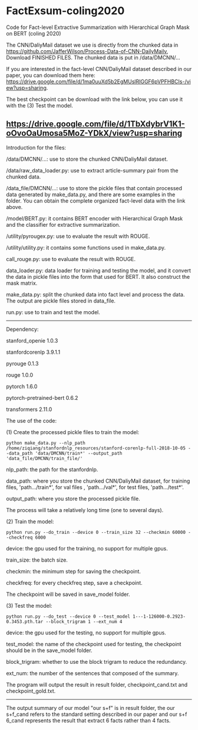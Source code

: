 # FactExsum-coling2020
Code for Fact-level Extractive Summarization with Hierarchical Graph Mask on BERT (coling 2020)

The CNN/DaliyMail dataset we use is directly from the chunked data in https://github.com/JafferWilson/Process-Data-of-CNN-DailyMailv, Download FINISHED FILES.
The chunked data is put in /data/DMCNN/...

If you are interested in the fact-level CNN/DaliyMail dataset described in our paper, you can download them here: https://drive.google.com/file/d/1ma0uuXd5b2EgMUslRIGGF6pVPFHBCIs-/view?usp=sharing.

The best checkpoint can be download with the link below, you can use it with the (3) Test the model.

https://drive.google.com/file/d/1TbXdybrV1K1-oOvoOaUmosa5MoZ-YDkX/view?usp=sharing
-----------------------------------------------------------------------------------------------------------------------------

Introduction for the files:

  /data/DMCNN/...: use to store the chunked CNN/DaliyMail dataset.

  /data/raw_data_loader.py: use to extract article-summary pair from the chunked data.

  /data_file/DMCNN/...: use to store the pickle files that contain processed data generated by make_data.py, and there are some examples in the folder. You can obtain the    complete organized fact-level data with the link above.

  /model/BERT.py: it contains BERT encoder with Hierarchical Graph Mask and the classifier for extractive summarization.

  /utility/pyrougex.py: use to evaluate the result with ROUGE.

  /utility/utility.py: it contains some functions used in make_data.py.

  call_rouge.py: use to evaluate the result with ROUGE.

  data_loader.py: data loader for training and testing the model, and it convert the data in pickle files into the form that used for BERT. It also construct the mask matrix.

  make_data.py: split the chunked data into fact level and process the data. The output are pickle files stored in data_file.

  run.py: use to train and test the model. 

---------------------------------------------------------------------------------------------------------------------------
Dependency:

stanford_openie           1.0.3

stanfordcorenlp           3.9.1.1

pyrouge                   0.1.3

rouge                     1.0.0

pytorch                   1.6.0    

pytorch-pretrained-bert   0.6.2

transformers              2.11.0


The use of the code:

(1) Create the processed pickle files to train the model: 
```
python make_data.py --nlp_path /home/ziqiang/stanfordnlp_resources/stanford-corenlp-full-2018-10-05 --data_path 'data/DMCNN/train*' --output_path 'data_file/DMCNN/train_file/'
```
nlp_path: the path for the stanfordnlp.

data_path: where you store the chunked CNN/DaliyMail dataset, for training files, 'path.../train*', for val files , 'path.../val*', for test files, 'path.../test*'.

output_path: where you store the processed pickle file.

The process will take a relatively long time (one to several days).

(2) Train the model:
```
python run.py --do_train --device 0 --train_size 32 --checkmin 60000 --checkfreq 6000
```
device: the gpu used for the training, no support for multiple gpus.

train_size: the batch size.

checkmin: the minimum step for saving the checkpoint.

checkfreq: for every checkfreq step, save a checkpoint.

The checkpoint will be saved in save_model folder.

(3) Test the model:
```
python run.py --do_test --device 0 --test_model 1---1-126000-0.2923-0.3453.pth.tar --block_trigram 1 --ext_num 4
```
device: the gpu used for the testing, no support for multiple gpus.

test_model: the name of the checkpoint used for testing, the checkpoint should be in the save_model folder.

block_trigram: whether to use the block trigram to reduce the redundancy.

ext_num: the number of the sentences that composed of the summary.

The program will output the result in result folder, checkpoint_cand.txt and checkpoint_gold.txt.


---------------------------------------------------------------------------------------------------------------------------

The output summary of our model "our s+f" is in result folder, the our s+f_cand refers to the standard setting described in our paper and our s+f 6_cand represents the result that extract 6 facts rather than 4 facts.


